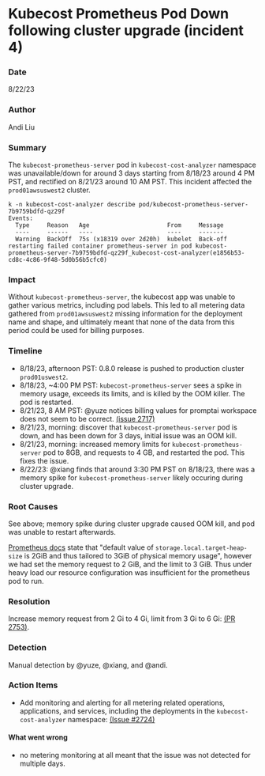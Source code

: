 # Kubecost Prometheus Pod Down following cluster upgrade (incident 4)

### Date 
8/22/23

### Author
Andi Liu 

### Summary
The `kubecost-prometheus-server` pod in `kubecost-cost-analyzer` namespace was unavailable/down for around 3 days starting from 8/18/23 around 4 PM PST, and rectified on 8/21/23 around 10 AM PST. This incident affected the `prod01awsuswest2` cluster.

```
k -n kubecost-cost-analyzer describe pod/kubecost-prometheus-server-7b9759bdfd-qz29f
Events:
  Type     Reason   Age                      From     Message
  ----     ------   ----                     ----     -------
  Warning  BackOff  75s (x18319 over 2d20h)  kubelet  Back-off restarting failed container prometheus-server in pod kubecost-prometheus-server-7b9759bdfd-qz29f_kubecost-cost-analyzer(e1856b53-cd8c-4c86-9f48-5d0b56b5cfc0)
```

### Impact
Without `kubecost-prometheus-server`, the kubecost app was unable to gather various metrics, including pod labels. This led to all metering data gathered from `prod01awsuswest2` missing information for the deployment name and shape, and ultimately meant that none of the data from this period could be used for billing purposes.

### Timeline
- 8/18/23, afternoon PST: 0.8.0 release is pushed to production cluster `prod01uswest2`.
- 8/18/23, ~4:00 PM PST: `kubecost-prometheus-server` sees a spike in memory usage, exceeds its limits, and is killed by the OOM killer. The pod is restarted. 
- 8/21/23, 8 AM PST: @yuze notices billing values for promptai workspace does not seem to be correct. [(issue 2717)](https://github.com/leptonai/lepton/issues/2717)
- 8/21/23, morning: discover that `kubecost-prometheus-server` pod is down, and has been down for 3 days, initial issue was an OOM kill.
- 8/21/23, morning: increased memory limits for `kubecost-prometheus-server` pod to 8GB, and requests to 4 GB, and restarted the pod. This fixes the issue.
- 8/22/23: @xiang finds that around 3:30 PM PST on 8/18/23, there was a memory spike for `kubecost-prometheus-server` likely occuring during cluster upgrade.

### Root Causes
See above; memory spike during cluster upgrade caused OOM kill, and pod was unable to restart afterwards.

[Prometheus docs](https://prometheus.io/docs/prometheus/1.8/storage/#memory-usage) state that "default value of `storage.local.target-heap-size` is 2GiB and thus tailored to 3GiB of physical memory usage", however we had set the memory request to 2 GiB, and the limit to 3 GiB. Thus under heavy load our resource configuration was insufficient for the prometheus pod to run.

### Resolution
Increase memory request from 2 Gi to 4 Gi, limit from 3 Gi to 6 Gi: [(PR 2753)](https://github.com/leptonai/lepton/pull/2753/files).

### Detection
Manual detection by @yuze, @xiang, and @andi. 

### Action Items
* Add monitoring and alerting for all metering related operations, applications, and services, including the deployments in the `kubecost-cost-analyzer` namespace: [(Issue #2724)](https://github.com/leptonai/lepton/issues/2724)

#### What went wrong
* no metering monitoring at all meant that the issue was not detected for multiple days.
